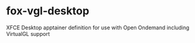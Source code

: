 # fox-vgl-desktop
XFCE Desktop apptainer definition for use with Open Ondemand including VirtualGL support

